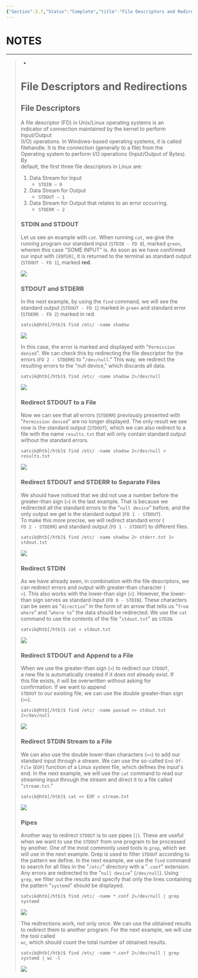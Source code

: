 ```yaml
---
{"Section":2.7,"Status":"Complete","title":"File Descriptors and Redirectors - Linux","dg-publish":true,"tags":["linux"],"permalink":"/thm-notes/linux-n/file-descriptors-and-redirections/","dgPassFrontmatter":true}
---
```


# NOTES

---

> -
> 
> # File Descriptors and Redirections
> 
> ## File Descriptors
> 
> A file descriptor (FD) in Unix/Linux operating systems is an  
> indicator of connection maintained by the kernel to perform Input/Output  
> (I/O) operations. In Windows-based operating systems, it is called  
> filehandle. It is the connection (generally to a file) from the  
> Operating system to perform I/O operations (Input/Output of Bytes). By  
> default, the first three file descriptors in Linux are:  
> 
> 1. Data Stream for Input
>     - `STDIN – 0`
> 2. Data Stream for Output
>     - `STDOUT – 1`
> 3. Data Stream for Output that relates to an error occurring.
>     - `STDERR – 2`
> 
> ### STDIN and STDOUT
> 
> Let us see an example with `cat`. When running `cat`, we give the running program our standard input (`STDIN - FD 0`), marked `green`, wherein this case "SOME INPUT" is. As soon as we have confirmed our input with `[ENTER]`, it is returned to the terminal as standard output (`STDOUT - FD 1`), marked **red**.
> 
> [![](https://academy.hackthebox.com/storage/modules/18/find0.png)](https://academy.hackthebox.com/storage/modules/18/find0.png)
> 
> ### STDOUT and STDERR
> 
> In the next example, by using the `find` command, we will see the standard output (`STDOUT - FD 1`) marked in `green` and standard error (`STDERR - FD 2`) marked in red.
> 
> ```Plain
> satvik@htb[/htb]$ find /etc/ -name shadow
> ```
> 
> [![](https://academy.hackthebox.com/storage/modules/18/find1.png)](https://academy.hackthebox.com/storage/modules/18/find1.png)
> 
> In this case, the error is marked and displayed with "`Permission denied`". We can check this by redirecting the file descriptor for the errors (`FD 2 - STDERR`) to "`/dev/null`." This way, we redirect the resulting errors to the "null device," which discards all data.
> 
> ```Plain
> satvik@htb[/htb]$ find /etc/ -name shadow 2>/dev/null
> ```
> 
> [![](https://academy.hackthebox.com/storage/modules/18/find2.png)](https://academy.hackthebox.com/storage/modules/18/find2.png)
> 
> ### Redirect STDOUT to a File
> 
> Now we can see that all errors (`STDERR`) previously presented with "`Permission denied`" are no longer displayed. The only result we see now is the standard output (`STDOUT`), which we can also redirect to a file with the name `results.txt` that will only contain standard output without the standard errors.
> 
> ```Plain
> satvik@htb[/htb]$ find /etc/ -name shadow 2>/dev/null > results.txt
> ```
> 
> [![](https://academy.hackthebox.com/storage/modules/18/find3.png)](https://academy.hackthebox.com/storage/modules/18/find3.png)
> 
> ### Redirect STDOUT and STDERR to Separate Files
> 
> We should have noticed that we did not use a number before the greater-than sign (`>`) in the last example. That is because we redirected all the standard errors to the "`null device`" before, and the only output we get is the standard output (`FD 1 - STDOUT`).  
> To make this more precise, we will redirect standard error (  
> `FD 2 - STDERR`) and standard output (`FD 1 - STDOUT`) to different files.
> 
> ```Plain
> satvik@htb[/htb]$ find /etc/ -name shadow 2> stderr.txt 1> stdout.txt
> ```
> 
> [![](https://academy.hackthebox.com/storage/modules/18/find4.png)](https://academy.hackthebox.com/storage/modules/18/find4.png)
> 
> ### Redirect STDIN
> 
> As we have already seen, in combination with the file descriptors, we  
> can redirect errors and output with greater-than character (  
> `>`). This also works with the lower-than sign (`<`). However, the lower-than sign serves as standard input (`FD 0 - STDIN`). These characters can be seen as "`direction`" in the form of an arrow that tells us "`from where`" and "`where to`" the data should be redirected. We use the `cat` command to use the contents of the file "`stdout.txt`" as `STDIN`.
> 
> ```Plain
> satvik@htb[/htb]$ cat < stdout.txt
> ```
> 
> [![](https://academy.hackthebox.com/storage/modules/18/find5.png)](https://academy.hackthebox.com/storage/modules/18/find5.png)
> 
> ### Redirect STDOUT and Append to a File
> 
> When we use the greater-than sign (`>`) to redirect our `STDOUT`,  
> a new file is automatically created if it does not already exist. If  
> this file exists, it will be overwritten without asking for  
> confirmation. If we want to append  
> `STDOUT` to our existing file, we can use the double greater-than sign (`>>`).
> 
> ```Plain
> satvik@htb[/htb]$ find /etc/ -name passwd >> stdout.txt 2>/dev/null
> ```
> 
> [![](https://academy.hackthebox.com/storage/modules/18/find9.png)](https://academy.hackthebox.com/storage/modules/18/find9.png)
> 
> ### Redirect STDIN Stream to a File
> 
> We can also use the double lower-than characters (`<<`) to add our standard input through a stream. We can use the so-called `End-Of-File` (`EOF`) function of a Linux system file, which defines the input's end. In the next example, we will use the `cat` command to read our streaming input through the stream and direct it to a file called "`stream.txt`."
> 
> ```Plain
> satvik@htb[/htb]$ cat << EOF > stream.txt
> ```
> 
> [![](https://academy.hackthebox.com/storage/modules/18/find6.png)](https://academy.hackthebox.com/storage/modules/18/find6.png)
> 
> ### Pipes
> 
> Another way to redirect `STDOUT` is to use pipes (`|`). These are useful when we want to use the `STDOUT` from one program to be processed by another. One of the most commonly used tools is `grep`, which we will use in the next example. Grep is used to filter `STDOUT` according to the pattern we define. In the next example, we use the `find` command to search for all files in the "`/etc/`" directory with a "`.conf`" extension. Any errors are redirected to the "`null device`" (`/dev/null`). Using `grep`, we filter out the results and specify that only the lines containing the pattern "`systemd`" should be displayed.
> 
> ```Plain
> satvik@htb[/htb]$ find /etc/ -name *.conf 2>/dev/null | grep systemd
> ```
> 
> [![](https://academy.hackthebox.com/storage/modules/18/find7.png)](https://academy.hackthebox.com/storage/modules/18/find7.png)
> 
> The redirections work, not only once. We can use the obtained results  
> to redirect them to another program. For the next example, we will use  
> the tool called  
> `wc`, which should count the total number of obtained results.
> 
> ```Plain
> satvik@htb[/htb]$ find /etc/ -name *.conf 2>/dev/null | grep systemd | wc -l
> ```
> 
> [![](https://academy.hackthebox.com/storage/modules/18/find8.png)](https://academy.hackthebox.com/storage/modules/18/find8.png)
> 
>